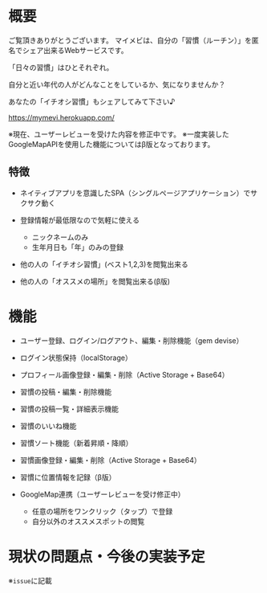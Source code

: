 # 概要
ご覧頂きありがとうございます。
マイメビは、自分の「習慣（ルーチン）」を匿名でシェア出来るWebサービスです。

「日々の習慣」はひとそれぞれ。

自分と近い年代の人がどんなことをしているか、気になりませんか？

あなたの「イチオシ習慣」もシェアしてみて下さい♪

https://mymevi.herokuapp.com/

※現在、ユーザーレビューを受けた内容を修正中です。
※一度実装したGoogleMapAPIを使用した機能についてはβ版となっております。

## 特徴
- ネイティブアプリを意識したSPA（シングルページアプリケーション）でサクサク動く

- 登録情報が最低限なので気軽に使える
  - ニックネームのみ
  - 生年月日も「年」のみの登録
  
- 他の人の「イチオシ習慣」(ベスト1,2,3)を閲覧出来る

- 他の人の「オススメの場所」を閲覧出来る(β版)


# 機能
- ユーザー登録、ログイン/ログアウト、編集・削除機能（gem devise）
- ログイン状態保持（localStorage）
- プロフィール画像登録・編集・削除（Active Storage + Base64）

- 習慣の投稿・編集・削除機能
- 習慣の投稿一覧・詳細表示機能
- 習慣のいいね機能
- 習慣ソート機能（新着昇順・降順）
- 習慣画像登録・編集・削除（Active Storage + Base64）
- 習慣に位置情報を記録（β版）

- GoogleMap連携（ユーザーレビューを受け修正中）
  - 任意の場所をワンクリック（タップ）で登録
  - 自分以外のオススメスポットの閲覧

# 現状の問題点・今後の実装予定
※`issue`に記載
